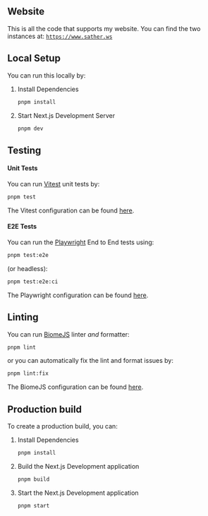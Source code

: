 ## Website

This is all the code that supports my website. You can find the two instances at: [`https://www.sather.ws`](https://www.sather.ws)

## Local Setup

You can run this locally by:

1. Install Dependencies

   ```bash
   pnpm install
   ```

2. Start Next.js Development Server

   ```bash
   pnpm dev
   ```

## Testing

#### Unit Tests

You can run [Vitest](https://vitest.dev/) unit tests by:

```bash
pnpm test
```

The Vitest configuration can be found [here](./vitest.config.ts).

#### E2E Tests

You can run the [Playwright](https://playwright.dev/) End to End tests using:

```bash
pnpm test:e2e
```

(or headless):

```bash
pnpm test:e2e:ci
```

The Playwright configuration can be found [here](./playwright.config.ts).

## Linting

You can run [BiomeJS](https://biomejs.dev/) linter _and_ formatter:

```bash
pnpm lint
```

or you can automatically fix the lint and format issues by:

```bash
pnpm lint:fix
```

The BiomeJS configuration can be found [here](./biome.json).

## Production build

To create a production build, you can:

1. Install Dependencies

   ```bash
   pnpm install
   ```

2. Build the Next.js Development application

   ```bash
   pnpm build
   ```

3. Start the Next.js Development application

   ```bash
   pnpm start
   ```
